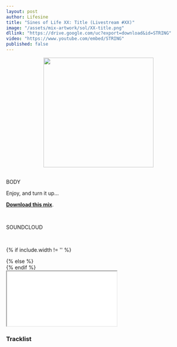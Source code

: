 ```yaml
---
layout: post
author: Lifesine
title: "Sines of Life XX: Title (Livestream #XX)"
image: "/assets/mix-artwork/sol/XX-title.png"
dllink: "https://drive.google.com/uc?export=download&id=STRING"
video: "https://www.youtube.com/embed/STRING"
published: false
---
```


<div style="text-align:center"><img src="{{ page.image }}" width="300px" height="auto" /></div>
<br>

BODY

Enjoy, and turn it up...

<a href=" {{ page.dllink }} " target="_blank">**Download this mix**</a>.

<br>

SOUNDCLOUD

<br>

<!-- YouTube embed -->
{% if include.width != '' %}
  <div style="width: {{include.width}}; margin:0 auto;">
{% else %}
  <div>
{% endif %}
  <div class="ytcontainer">
    <iframe class="yt" allowfullscreen src="{{ page.video }}"></iframe>
  </div>
</div>

### Tracklist




<br>
